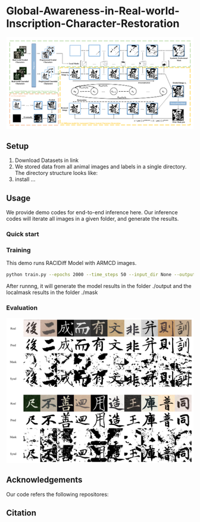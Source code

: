 # Global-Awareness-in-Real-world-Inscription-Character-Restoration

![](./figure/pipline.png)




## Setup



1. Download Datasets in link
2. We stored data from all animal images and labels in a single directory. The directory structure looks like:
3. install ...


## Usage

We provide demo codes for end-to-end inference here.
Our inference codes will iterate all images in a given folder, and generate the results.





### Quick start 






### Training

This demo runs RACIDiff Model with ARMCD images.

```bash
python train.py --epochs 2000 --time_steps 50 --input_dir None --output_dir ./output --localmask_dir ./mask
```

After runnng, it will generate the model results in the folder  ./output and the localmask results in the folder ./mask

### Evaluation

![](figure/concept.png)







## Acknowledgements

Our code refers the following repositores:

## Citation

